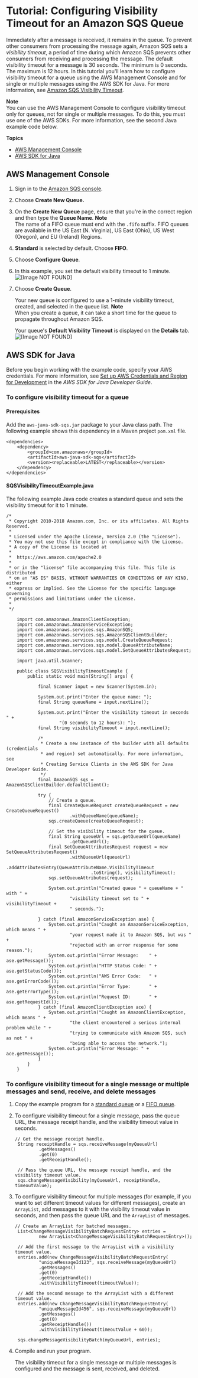 # Tutorial: Configuring Visibility Timeout for an Amazon SQS Queue<a name="sqs-configure-visibility-timeout-queue"></a>

Immediately after a message is received, it remains in the queue\. To prevent other consumers from processing the message again, Amazon SQS sets a *visibility timeout*, a period of time during which Amazon SQS prevents other consumers from receiving and processing the message\. The default visibility timeout for a message is 30 seconds\. The minimum is 0 seconds\. The maximum is 12 hours\. In this tutorial you'll learn how to configure visibility timeout for a queue using the AWS Management Console and for single or multiple messages using the AWS SDK for Java\. For more information, see [Amazon SQS Visibility Timeout](sqs-visibility-timeout.md)\.

**Note**  
You can use the AWS Management Console to configure visibility timeout only for queues, not for single or multiple messages\. To do this, you must use one of the AWS SDKs\. For more information, see the second Java example code below\.

**Topics**
+ [AWS Management Console](#sqs-configure-visibility-timeout-queue-console)
+ [AWS SDK for Java](#sqs-configure-visibility-timeout-queue-java)

## AWS Management Console<a name="sqs-configure-visibility-timeout-queue-console"></a>

1. Sign in to the [Amazon SQS console](https://console.aws.amazon.com/sqs/)\.

1. Choose **Create New Queue\.**

1. On the **Create New Queue** page, ensure that you're in the correct region and then type the **Queue Name**\.
**Note**  
The name of a FIFO queue must end with the `.fifo` suffix\. FIFO queues are available in the US East \(N\. Virginia\), US East \(Ohio\), US West \(Oregon\), and EU \(Ireland\) Regions\.

1. **Standard** is selected by default\. Choose **FIFO**\.

1. Choose **Configure Queue**\.

1. In this example, you set the default visibility timeout to 1 minute\.  
![\[Image NOT FOUND\]](http://docs.aws.amazon.com/AWSSimpleQueueService/latest/SQSDeveloperGuide/images/sqs-tutorials-configure-visibility-timeout-queue-configure-parameters.png)

1. Choose **Create Queue**\.

   Your new queue is configured to use a 1\-minute visibility timeout, created, and selected in the queue list\.
**Note**  
When you create a queue, it can take a short time for the queue to propagate throughout Amazon SQS\.

   Your queue's **Default Visibility Timeout** is displayed on the **Details** tab\.  
![\[Image NOT FOUND\]](http://docs.aws.amazon.com/AWSSimpleQueueService/latest/SQSDeveloperGuide/images/sqs-tutorials-configure-visibility-timeout-queue-default.png)

## AWS SDK for Java<a name="sqs-configure-visibility-timeout-queue-java"></a>

Before you begin working with the example code, specify your AWS credentials\. For more information, see [Set up AWS Credentials and Region for Development](http://docs.aws.amazon.com/sdk-for-java/v1/developer-guide/setup-credentials.html) in the *AWS SDK for Java Developer Guide*\.

### To configure visibility timeout for a queue<a name="configure-visibility-timeout-queue-java-api"></a>

#### Prerequisites<a name="configure-dead-letter-queue-java-api-prerequisites"></a>

Add the `aws-java-sdk-sqs.jar` package to your Java class path\. The following example shows this dependency in a Maven project `pom.xml` file\.

```
<dependencies>
    <dependency>
        <groupId>com.amazonaws</groupId>
        <artifactId>aws-java-sdk-sqs</artifactId>
        <version><replaceable>LATEST</replaceable></version>
    </dependency>
</dependencies>
```

#### SQSVisibilityTimeoutExample\.java<a name="configure-dead-letter-queue-java-api-code"></a>

The following example Java code creates a standard queue and sets the visibility timeout for it to 1 minute\.

```
/*
 * Copyright 2010-2018 Amazon.com, Inc. or its affiliates. All Rights Reserved.
 *
 * Licensed under the Apache License, Version 2.0 (the "License").
 * You may not use this file except in compliance with the License.
 * A copy of the License is located at
 *
 *  https://aws.amazon.com/apache2.0
 *
 * or in the "license" file accompanying this file. This file is distributed
 * on an "AS IS" BASIS, WITHOUT WARRANTIES OR CONDITIONS OF ANY KIND, either
 * express or implied. See the License for the specific language governing
 * permissions and limitations under the License.
 *
 */
							
	import com.amazonaws.AmazonClientException;
	import com.amazonaws.AmazonServiceException;
	import com.amazonaws.services.sqs.AmazonSQS;
	import com.amazonaws.services.sqs.AmazonSQSClientBuilder;
	import com.amazonaws.services.sqs.model.CreateQueueRequest;
	import com.amazonaws.services.sqs.model.QueueAttributeName;
	import com.amazonaws.services.sqs.model.SetQueueAttributesRequest;
	
	import java.util.Scanner;
	
	public class SQSVisibilityTimeoutExample {
	    public static void main(String[] args) {
	
	        final Scanner input = new Scanner(System.in);
	
	        System.out.print("Enter the queue name: ");
	        final String queueName = input.nextLine();
	
	        System.out.print("Enter the visibility timeout in seconds " +
	                "(0 seconds to 12 hours): ");
	        final String visibilityTimeout = input.nextLine();
	
	        /*
	         * Create a new instance of the builder with all defaults (credentials
	         * and region) set automatically. For more information, see
	         * Creating Service Clients in the AWS SDK for Java Developer Guide.
	         */
	        final AmazonSQS sqs = AmazonSQSClientBuilder.defaultClient();
	
	        try {
	            // Create a queue.
	            final CreateQueueRequest createQueueRequest = new CreateQueueRequest()
	                    .withQueueName(queueName);
	            sqs.createQueue(createQueueRequest);
	
	            // Set the visibility timeout for the queue.
	            final String queueUrl = sqs.getQueueUrl(queueName)
	                    .getQueueUrl();
	            final SetQueueAttributesRequest request = new SetQueueAttributesRequest()
	                    .withQueueUrl(queueUrl)
	                    .addAttributesEntry(QueueAttributeName.VisibilityTimeout
	                            .toString(), visibilityTimeout);
	            sqs.setQueueAttributes(request);
	
	            System.out.println("Created queue " + queueName + " with " +
	                    "visibility timeout set to " + visibilityTimeout +
	                    " seconds.");
	
	        } catch (final AmazonServiceException ase) {
	            System.out.println("Caught an AmazonServiceException, which means " +
	                    "your request made it to Amazon SQS, but was " +
	                    "rejected with an error response for some reason.");
	            System.out.println("Error Message:    " + ase.getMessage());
	            System.out.println("HTTP Status Code: " + ase.getStatusCode());
	            System.out.println("AWS Error Code:   " + ase.getErrorCode());
	            System.out.println("Error Type:       " + ase.getErrorType());
	            System.out.println("Request ID:       " + ase.getRequestId());
	        } catch (final AmazonClientException ace) {
	            System.out.println("Caught an AmazonClientException, which means " +
	                    "the client encountered a serious internal problem while " +
	                    "trying to communicate with Amazon SQS, such as not " +
	                    "being able to access the network.");
	            System.out.println("Error Message: " + ace.getMessage());
	        }
	    }
	}
```

### To configure visibility timeout for a single message or multiple messages and send, receive, and delete messages<a name="configure-visibility-timeout-queue-send-receive-delete-message-java-api"></a>

1. Copy the example program for a [standard queue](standard-queues-getting-started-java.md) or a [FIFO queue](FIFO-queues-getting-started-java.md)\.

1. To configure visibility timeout for a single message, pass the queue URL, the message receipt handle, and the visibility timeout value in seconds\.

   ```
   // Get the message receipt handle.
   	String receiptHandle = sqs.receiveMessage(myQueueUrl)
   	        .getMessages()
   	        .get(0)
   	        .getReceiptHandle();
   	
   	// Pass the queue URL, the message receipt handle, and the visibility timeout value.
   	sqs.changeMessageVisibility(myQueueUrl, receiptHandle, timeoutValue);
   ```

1. To configure visibility timeout for multiple messages \(for example, if you want to set different timeout values for different messages\), create an `ArrayList`, add messages to it with the visibility timeout value in seconds, and then pass the queue URL and the `ArrayList` of messages\.

   ```
   // Create an ArrayList for batched messages.
   	List<ChangeMessageVisibilityBatchRequestEntry> entries =
   	        new ArrayList<ChangeMessageVisibilityBatchRequestEntry>();
   	
   	// Add the first message to the ArrayList with a visibility timeout value.
   	entries.add(new ChangeMessageVisibilityBatchRequestEntry(
   	        "uniqueMessageId123", sqs.receiveMessage(myQueueUrl)
   	        .getMessages()
   	        .get(0)
   	        .getReceiptHandle())
   	        .withVisibilityTimeout(timeoutValue));
   	
   	// Add the second message to the ArrayList with a different timeout value. 
   	entries.add(new ChangeMessageVisibilityBatchRequestEntry(
   	        "uniqueMessageId456", sqs.receiveMessage(myQueueUrl)
   	        .getMessages()
   	        .get(0)
   	        .getReceiptHandle())
   	        .withVisibilityTimeout(timeoutValue + 60));
   	
   	sqs.changeMessageVisibilityBatch(myQueueUrl, entries);
   ```

1. Compile and run your program\.

   The visibility timeout for a single message or multiple messages is configured and the message is sent, received, and deleted\.